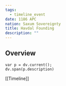 ```yaml
---
tags:
  - timeline_event
date: 1186 APC
nation: Saxum Sovereignty
title: Havdal Founding
description: ""
---
```

## Overview
```dataviewjs
var p = dv.current();
dv.span(p.description)
```

[[Timeline]]